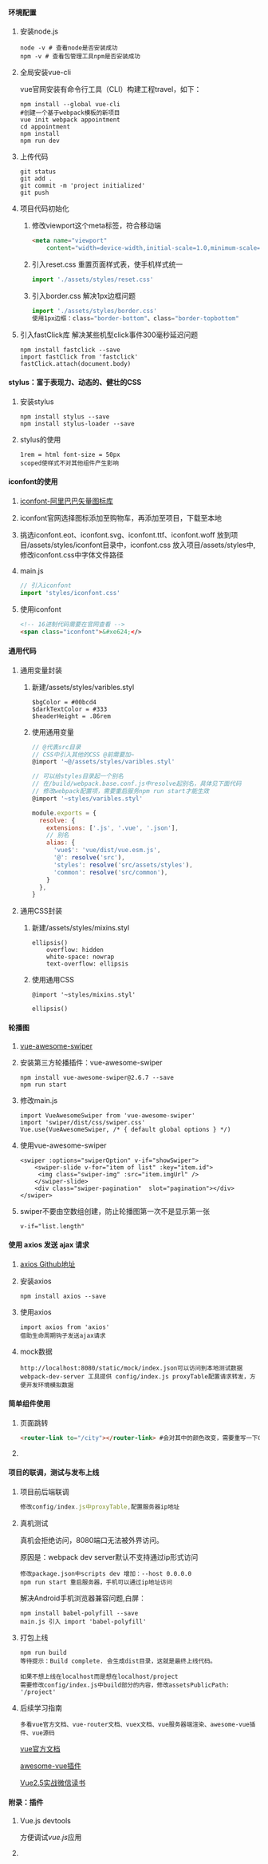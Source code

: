 #### 环境配置

1. 安装node.js

   ```
   node -v # 查看node是否安装成功
   npm -v # 查看包管理工具npm是否安装成功
   ```

2. 全局安装vue-cli

   vue官网安装有命令行工具（CLI）构建工程travel，如下：

   ```shell
   npm install --global vue-cli
   #创建一个基于webpack模板的新项目
   vue init webpack appointment
   cd appointment
   npm install
   npm run dev
   ```

3. 上传代码

   ```shell
   git status
   git add .
   git commit -m 'project initialized'
   git push
   ```
   
4. 项目代码初始化

   1. 修改viewport这个meta标签，符合移动端

      ```html
      <meta name="viewport"
          content="width=device-width,initial-scale=1.0,minimum-scale=1.0,maximum-scale=1.0,user-scalable=no">
      ```

   2. 引入reset.css 重置页面样式表，使手机样式统一

      ```js
      import './assets/styles/reset.css'
      ```

   3. 引入border.css 解决1px边框问题

      ```js
      import './assets/styles/border.css'
      使用1px边框：class="border-bottom"、class="border-topbottom"
      ```
   
4. 引入fastClick库 解决某些机型click事件300毫秒延迟问题
   
      ```
      npm install fastclick --save
      import fastClick from 'fastclick'
      fastClick.attach(document.body)
      ```

#### stylus：富于表现力、动态的、健壮的CSS

1. 安装stylus

   ```shell
   npm install stylus --save
   npm install stylus-loader --save
   ```

2. stylus的使用

   ```
   1rem = html font-size = 50px
   scoped使样式不对其他组件产生影响
   ```

#### iconfont的使用

1. [iconfont-阿里巴巴矢量图标库](http://www.iconfont.cn/)

2. iconfont官网选择图标添加至购物车，再添加至项目，下载至本地

3. 挑选iconfont.eot、iconfont.svg、iconfont.ttf、iconfont.woff 放到项目/assets/styles/iconfont目录中，iconfont.css 放入项目/assets/styles中,修改iconfont.css中字体文件路径

4. main.js

   ```js
   // 引入iconfont
   import 'styles/iconfont.css'
   ```

5. 使用iconfont

   ```html
   <!-- 16进制代码需要在官网查看 -->
   <span class="iconfont">&#xe624;</> 
   ```

#### 通用代码

1. 通用变量封装

   1. 新建/assets/styles/varibles.styl

      ```
      $bgColor = #00bcd4
      $darkTextColor = #333
      $headerHeight = .86rem
      ```

   2. 使用通用变量

      ```javascript
      // @代表src目录
      // CSS中引入其他的CSS @前需要加~
      @import '~@/assets/styles/varibles.styl'
      
      // 可以给styles目录起一个别名
      // 在/build/webpack.base.conf.js中resolve起别名，具体见下面代码
      // 修改webpack配置项，需要重启服务npm run start才能生效
      @import '~styles/varibles.styl'
      ```

      ```js
      module.exports = {
        resolve: {
          extensions: ['.js', '.vue', '.json'],
          // 别名
          alias: {
            'vue$': 'vue/dist/vue.esm.js',
            '@': resolve('src'),
            'styles': resolve('src/assets/styles'),
            'common': resolve('src/common'),
          }
        },
      }
      ```
   
2. 通用CSS封装

   1. 新建/assets/styles/mixins.styl

      ```
      ellipsis()
          overflow: hidden
          white-space: nowrap
          text-overflow: ellipsis
      ```

   2. 使用通用CSS

      ```
      @import '~styles/mixins.styl'
      
      ellipsis()
      ```

#### 轮播图

1. [vue-awesome-swiper](<https://github.com/surmon-china/vue-awesome-swiper>)

2. 安装第三方轮播插件：vue-awesome-swiper

   ```
   npm install vue-awesome-swiper@2.6.7 --save
   npm run start
   ```

3. 修改main.js

   ```
   import VueAwesomeSwiper from 'vue-awesome-swiper'
   import 'swiper/dist/css/swiper.css'
   Vue.use(VueAwesomeSwiper, /* { default global options } */)
   ```

4. 使用vue-awesome-swiper

   ```
   <swiper :options="swiperOption" v-if="showSwiper">
       <swiper-slide v-for="item of list" :key="item.id">
       	<img class="swiper-img" :src="item.imgUrl" />
       </swiper-slide>
       <div class="swiper-pagination"  slot="pagination"></div>
   </swiper>
   ```
   
5. swiper不要由空数组创建，防止轮播图第一次不是显示第一张

   ```
   v-if="list.length"
   ```

#### 使用 axios 发送 ajax 请求

1. [axios Github地址](<https://github.com/axios/axios>)

2. 安装axios

   ```shell
   npm install axios --save
   ```

3. 使用axios

   ```
   import axios from 'axios'
   借助生命周期钩子发送ajax请求
   ```

4. mock数据

   ```
   http://localhost:8080/static/mock/index.json可以访问到本地测试数据
   webpack-dev-server 工具提供 config/index.js proxyTable配置请求转发，方便开发环境模拟数据
   ```

#### 简单组件使用

1. 页面跳转

   ```html
   <router-link to="/city"></router-link> #会对其中的颜色改变，需要重写一下CSS样式
   ```

2. 

#### 项目的联调，测试与发布上线

1. 项目前后端联调

   ```js
   修改config/index.js中proxyTable,配置服务器ip地址
   ```

2. 真机测试

   真机会拒绝访问，8080端口无法被外界访问。

   原因是：webpack dev server默认不支持通过ip形式访问

   ```
   修改package.json中scripts dev 增加：--host 0.0.0.0
   npm run start 重启服务器，手机可以通过ip地址访问
   ```

   解决Android手机浏览器兼容问题,白屏：

   ```
   npm install babel-polyfill --save
   main.js 引入 import 'babel-polyfill' 
   ```

3. 打包上线

   ```
   npm run build
   等待提示：Build complete. 会生成dist目录，这就是最终上线代码。
   
   如果不想上线在localhost而是想在localhost/project
   需要修改config/index.js中build部分的内容，修改assetsPublicPath: '/project'
   ```

4. 后续学习指南

   ```
   多看vue官方文档、vue-router文档、vuex文档、vue服务器端渲染、awesome-vue插件、vue源码
   ```
   
   [vue官方文档](<https://cn.vuejs.org/>)
   
   [awesome-vue插件](<https://github.com/vuejs/awesome-vue>)
   
   [Vue2.5实战微信读书](https://coding.imooc.com/class/chapter/285.html)

#### 附录：插件

1. Vue.js devtools

   方便调试*vue.js*应用

2. 

   

